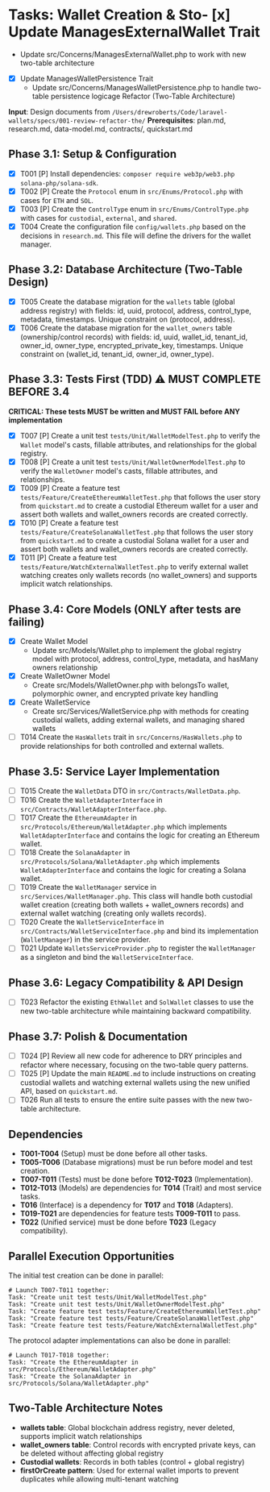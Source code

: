 # Tasks: Wallet Creation & Sto- [x] Update ManagesExternalWallet Trait
  - Update src/Concerns/ManagesExternalWallet.php to work with new two-table architecture
- [x] Update ManagesWalletPersistence Trait
  - Update src/Concerns/ManagesWalletPersistence.php to handle two-table persistence logicage Refactor (Two-Table Architecture)

**Input**: Design documents from `/Users/drewroberts/Code/laravel-wallets/specs/001-review-refactor-the/`
**Prerequisites**: plan.md, research.md, data-model.md, contracts/, quickstart.md

## Phase 3.1: Setup & Configuration
- [x] T001 [P] Install dependencies: `composer require web3p/web3.php solana-php/solana-sdk`.
- [x] T002 [P] Create the `Protocol` enum in `src/Enums/Protocol.php` with cases for `ETH` and `SOL`.
- [x] T003 [P] Create the `ControlType` enum in `src/Enums/ControlType.php` with cases for `custodial`, `external`, and `shared`.
- [x] T004 Create the configuration file `config/wallets.php` based on the decisions in `research.md`. This file will define the drivers for the wallet manager.

## Phase 3.2: Database Architecture (Two-Table Design)
- [x] T005 Create the database migration for the `wallets` table (global address registry) with fields: id, uuid, protocol, address, control_type, metadata, timestamps. Unique constraint on (protocol, address).
- [x] T006 Create the database migration for the `wallet_owners` table (ownership/control records) with fields: id, uuid, wallet_id, tenant_id, owner_id, owner_type, encrypted_private_key, timestamps. Unique constraint on (wallet_id, tenant_id, owner_id, owner_type).

## Phase 3.3: Tests First (TDD) ⚠️ MUST COMPLETE BEFORE 3.4
**CRITICAL: These tests MUST be written and MUST FAIL before ANY implementation**
- [x] T007 [P] Create a unit test `tests/Unit/WalletModelTest.php` to verify the `Wallet` model's casts, fillable attributes, and relationships for the global registry.
- [x] T008 [P] Create a unit test `tests/Unit/WalletOwnerModelTest.php` to verify the `WalletOwner` model's casts, fillable attributes, and relationships.
- [x] T009 [P] Create a feature test `tests/Feature/CreateEthereumWalletTest.php` that follows the user story from `quickstart.md` to create a custodial Ethereum wallet for a user and assert both wallets and wallet_owners records are created correctly.
- [x] T010 [P] Create a feature test `tests/Feature/CreateSolanaWalletTest.php` that follows the user story from `quickstart.md` to create a custodial Solana wallet for a user and assert both wallets and wallet_owners records are created correctly.
- [x] T011 [P] Create a feature test `tests/Feature/WatchExternalWalletTest.php` to verify external wallet watching creates only wallets records (no wallet_owners) and supports implicit watch relationships.

## Phase 3.4: Core Models (ONLY after tests are failing)
- [x] Create Wallet Model
  - Update src/Models/Wallet.php to implement the global registry model with protocol, address, control_type, metadata, and hasMany owners relationship
- [x] Create WalletOwner Model
  - Create src/Models/WalletOwner.php with belongsTo wallet, polymorphic owner, and encrypted private key handling
- [x] Create WalletService
  - Create src/Services/WalletService.php with methods for creating custodial wallets, adding external wallets, and managing shared wallets
- [ ] T014 Create the `HasWallets` trait in `src/Concerns/HasWallets.php` to provide relationships for both controlled and external wallets.

## Phase 3.5: Service Layer Implementation
- [ ] T015 Create the `WalletData` DTO in `src/Contracts/WalletData.php`.
- [ ] T016 Create the `WalletAdapterInterface` in `src/Contracts/WalletAdapterInterface.php`.
- [ ] T017 Create the `EthereumAdapter` in `src/Protocols/Ethereum/WalletAdapter.php` which implements `WalletAdapterInterface` and contains the logic for creating an Ethereum wallet.
- [ ] T018 Create the `SolanaAdapter` in `src/Protocols/Solana/WalletAdapter.php` which implements `WalletAdapterInterface` and contains the logic for creating a Solana wallet.
- [ ] T019 Create the `WalletManager` service in `src/Services/WalletManager.php`. This class will handle both custodial wallet creation (creating both wallets + wallet_owners records) and external wallet watching (creating only wallets records).
- [ ] T020 Create the `WalletServiceInterface` in `src/Contracts/WalletServiceInterface.php` and bind its implementation (`WalletManager`) in the service provider.
- [ ] T021 Update `WalletsServiceProvider.php` to register the `WalletManager` as a singleton and bind the `WalletServiceInterface`.

## Phase 3.6: Legacy Compatibility & API Design
- [ ] T023 Refactor the existing `EthWallet` and `SolWallet` classes to use the new two-table architecture while maintaining backward compatibility.

## Phase 3.7: Polish & Documentation
- [ ] T024 [P] Review all new code for adherence to DRY principles and refactor where necessary, focusing on the two-table query patterns.
- [ ] T025 [P] Update the main `README.md` to include instructions on creating custodial wallets and watching external wallets using the new unified API, based on `quickstart.md`.
- [ ] T026 Run all tests to ensure the entire suite passes with the new two-table architecture.

## Dependencies
- **T001-T004** (Setup) must be done before all other tasks.
- **T005-T006** (Database migrations) must be run before model and test creation.
- **T007-T011** (Tests) must be done before **T012-T023** (Implementation).
- **T012-T013** (Models) are dependencies for **T014** (Trait) and most service tasks.
- **T016** (Interface) is a dependency for **T017** and **T018** (Adapters).
- **T019-T021** are dependencies for feature tests **T009-T011** to pass.
- **T022** (Unified service) must be done before **T023** (Legacy compatibility).

## Parallel Execution Opportunities
The initial test creation can be done in parallel:
```
# Launch T007-T011 together:
Task: "Create unit test tests/Unit/WalletModelTest.php"
Task: "Create unit test tests/Unit/WalletOwnerModelTest.php" 
Task: "Create feature test tests/Feature/CreateEthereumWalletTest.php"
Task: "Create feature test tests/Feature/CreateSolanaWalletTest.php"
Task: "Create feature test tests/Feature/WatchExternalWalletTest.php"
```
The protocol adapter implementations can also be done in parallel:
```
# Launch T017-T018 together:
Task: "Create the EthereumAdapter in src/Protocols/Ethereum/WalletAdapter.php"
Task: "Create the SolanaAdapter in src/Protocols/Solana/WalletAdapter.php"
```

## Two-Table Architecture Notes
- **wallets table**: Global blockchain address registry, never deleted, supports implicit watch relationships
- **wallet_owners table**: Control records with encrypted private keys, can be deleted without affecting global registry  
- **Custodial wallets**: Records in both tables (control + global registry)
- **firstOrCreate pattern**: Used for external wallet imports to prevent duplicates while allowing multi-tenant watching
